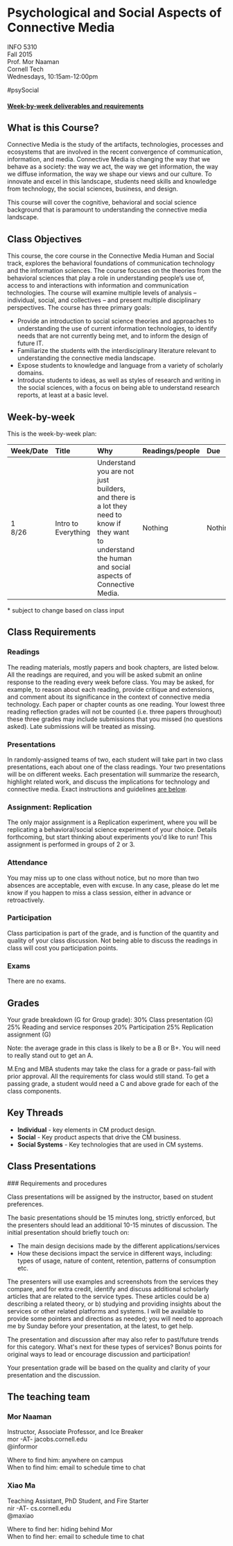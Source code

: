 # Psychological and Social Aspects of Connective Media

INFO 5310<br/>
Fall 2015<br/>
Prof. Mor Naaman<br/>
Cornell Tech<br/>
Wednesdays, 10:15am-12:00pm

\#psySocial

#### [Week-by-week deliverables and requirements]()

## What is this Course?
Connective Media is the study of the artifacts, technologies, processes and ecosystems that are involved in the recent convergence of communication, information, and media. Connective Media is changing the way that we behave as a society: the way we act, the way we get information, the way we diffuse information, the way we shape our views and our culture. To innovate and excel in this landscape, students need skills and knowledge from technology, the social sciences, business, and design. 

This course will cover the cognitive, behavioral and social science background that is paramount to understanding the connective media landscape.

## Class Objectives

This course, the core course in the Connective Media Human and Social track, explores the behavioral foundations of communication technology and the information sciences. The course focuses on the theories from the behavioral sciences that play a role in understanding people’s use of, access to and interactions with information and communication technologies. The course will examine multiple levels of analysis – individual, social, and collectives – and present multiple disciplinary perspectives. The course has three primary goals:

*	Provide an introduction to social science theories and approaches to understanding the use of current information technologies, to identify needs that are not currently being met, and to inform the design of future IT. 
*	Familiarize the students with the interdisciplinary literature relevant to understanding the connective media landscape.
*	Expose students to knowledge and language from a variety of scholarly domains.
*	Introduce students to ideas, as well as styles of research and writing in the social sciences, with a focus on being able to understand research reports, at least at a basic level. 

## Week-by-week

This is the week-by-week plan:

| Week/Date | Title | Why | Readings/people  | Due |
|:----------|:------|:----------|:--------------|:----------|
|1<br/>8/26|Intro to Everything | Understand you are not just builders, and there is a lot they need to know if they want to understand the human and social aspects of Connective Media.| Nothing | Nothing |


\* subject to change based on class input

## Class Requirements

### Readings

The reading materials, mostly papers and book chapters, are listed below. All the readings are required, and you will be asked submit an online response to the reading every week before class. You may be asked, for example, to reason about each reading, provide critique and extensions, and comment about its significance in the context of connective media technology. Each paper or chapter counts as one reading. Your lowest three reading reflection grades will not be counted (i.e. three papers throughout) these three grades may include submissions that you missed (no questions asked). Late submissions will be treated as missing. 

### Presentations

In randomly-assigned teams of two, each student will take part in two class presentations, each about one of the class readings. Your two presentations will be on different weeks. Each presentation will summarize the research, highlight related work, and discuss the implications for technology and connective media. Exact instructions and guidelines [are below](#presreq). 

### Assignment: Replication

The only major assignment is a Replication experiment, where you will be replicating a behavioral/social science experiment of your choice. Details forthcoming, but start thinking about experiments you'd like to run! This assignment is performed in groups of 2 or 3. 

### Attendance

You may miss up to one class without notice, but no more than two absences are acceptable, even with excuse. In any case, please do let me know if you happen to miss a class session, either in advance or retroactively.  

### Participation

Class participation is part of the grade, and is function of the quantity and quality of your class discussion. Not being able to discuss the readings in class will cost you participation points. 

### Exams

There are no exams. 

## Grades 

Your grade breakdown (G for Group grade): 
30% Class presentation (G)
25% Reading and service responses
20% Participation
25% Replication assignment (G)

Note: the average grade in this class is likely to be a B or B+. You will need to really stand out to get an A. 

M.Eng and MBA students may take the class for a grade or pass-fail with prior approval. All the requirements for class would still stand. To get a passing grade, a student would need a C and above grade for each of the class components. 

## Key Threads

- **Individual** - key elements in CM product design.
- **Social** - Key product aspects that drive the CM business.
- **Social Systems** - Key technologies that are used in CM systems.

## Class Presentations

<a name="presreq">
### Requirements and procedures </a>

Class presentations will be assigned by the instructor, based on student preferences. 

The basic presentations should be 15 minutes long, strictly enforced, but the presenters should lead an additional 10-15 minutes of discussion. The initial presentation should briefly touch on:
-   The main design decisions made by the different applications/services
-   How these decisions impact the service in different ways, including: types of usage, nature of content, retention, patterns of consumption etc.

The presenters will use examples and screenshots from the services they compare, and for extra credit, identify and discuss additional scholarly articles that are related to the service types. These articles could be a) describing a related theory, or b) studying and providing insights about the services or other related platforms and systems. I will be available to provide some pointers and directions as needed; you will need to approach me by Sunday before your presentation, at the latest, to get help.

The presentation and discussion after may also refer to past/future trends for this category. What's next for these types of services? Bonus points for original ways to lead or encourage discussion and participation! 

Your presentation grade will be based on the quality and clarity of your presentation and the discussion.

## The teaching team

### Mor Naaman
Instructor, Associate Professor, and Ice Breaker<br/>
mor -AT- jacobs.cornell.edu<br/>
@informor

Where to find him: anywhere on campus<br/>
When to find him: email to schedule time to chat

### Xiao Ma
Teaching Assistant, PhD Student, and Fire Starter<br/>
nir -AT- cs.cornell.edu<br/>
@maxiao

Where to find her: hiding behind Mor<br/>
When to find her: email to schedule time to chat<br/>
